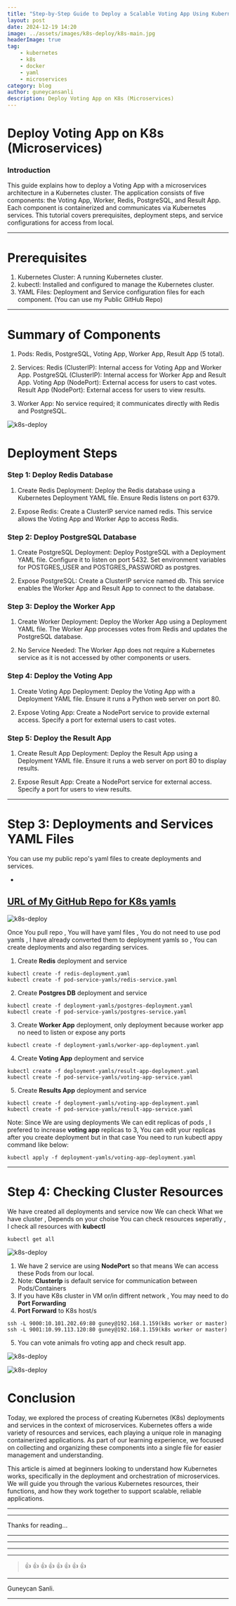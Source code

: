 ```yaml
---
title: "Step-by-Step Guide to Deploy a Scalable Voting App Using Kubernetes"
layout: post
date: 2024-12-19 14:20
image: ../assets/images/k8s-deploy/k8s-main.jpg
headerImage: true
tag:
    - kubernetes
    - k8s
    - docker
    - yaml
    - microservices
category: blog
author: guneycansanli
description: Deploy Voting App on K8s (Microservices)
---
```


# Deploy Voting App on K8s (Microservices)

### Introduction

This guide explains how to deploy a Voting App with a microservices architecture in a Kubernetes cluster. The application consists of five components: the Voting App, Worker, Redis, PostgreSQL, and Result App. Each component is containerized and communicates via Kubernetes services. This tutorial covers prerequisites, deployment steps, and service configurations for access from local.

* * *

# Prerequisites

1.  Kubernetes Cluster: A running Kubernetes cluster.
2.  kubectl: Installed and configured to manage the Kubernetes cluster.
3.  YAML Files: Deployment and Service configuration files for each component. (You can use my Public GitHub Repo)

* * *

# Summary of Components

1. Pods:
    Redis, PostgreSQL, Voting App, Worker App, Result App (5 total).

2. Services:
    Redis (ClusterIP): Internal access for Voting App and Worker App.
    PostgreSQL (ClusterIP): Internal access for Worker App and Result App.
    Voting App (NodePort): External access for users to cast votes.
    Result App (NodePort): External access for users to view results.

3. Worker App:
    No service required; it communicates directly with Redis and PostgreSQL.


![k8s-deploy][1]

# Deployment Steps

### Step 1: Deploy Redis Database

1. Create Redis Deployment:
    Deploy the Redis database using a Kubernetes Deployment YAML file.
    Ensure Redis listens on port 6379.

2. Expose Redis:
    Create a ClusterIP service named redis.
    This service allows the Voting App and Worker App to access Redis.

### Step 2: Deploy PostgreSQL Database

1. Create PostgreSQL Deployment:
    Deploy PostgreSQL with a Deployment YAML file.
    Configure it to listen on port 5432.
    Set environment variables for POSTGRES_USER and POSTGRES_PASSWORD as postgres.

2. Expose PostgreSQL:
    Create a ClusterIP service named db.
    This service enables the Worker App and Result App to connect to the database.

### Step 3: Deploy the Worker App

1. Create Worker Deployment:
    Deploy the Worker App using a Deployment YAML file.
    The Worker App processes votes from Redis and updates the PostgreSQL database.

2. No Service Needed:
    The Worker App does not require a Kubernetes service as it is not accessed by other components or users.

### Step 4: Deploy the Voting App

1. Create Voting App Deployment:
    Deploy the Voting App with a Deployment YAML file.
    Ensure it runs a Python web server on port 80.

2. Expose Voting App:
    Create a NodePort service to provide external access.
    Specify a port for external users to cast votes.

### Step 5: Deploy the Result App

1. Create Result App Deployment:
    Deploy the Result App using a Deployment YAML file.
    Ensure it runs a web server on port 80 to display results.

2. Expose Result App:
    Create a NodePort service for external access.
    Specify a port for users to view results.


* * *

# Step 3: Deployments and Services YAML Files 

You can use my public repo's yaml files to create deployments and services.

-
[URL of My GitHub Repo for K8s yamls](https://github.com/guneycansanli/k8s-training)
-

![k8s-deploy][2]


Once You pull repo , You will have yaml files , You do not need to use pod yamls , I have already converted them to deployment yamls so , You can create deployments and also regarding services. 

1. Create **Redis** deployment and service 
```
kubectl create -f redis-deployment.yaml
kubectl create -f pod-service-yamls/redis-service.yaml
```

2. Create **Postgres DB** deployment and service 
```
kubectl create -f deployment-yamls/postgres-deployment.yaml 
kubectl create -f pod-service-yamls/postgres-service.yaml
```

3. Create **Worker App** deployment, only deployment because worker app no need to listen or expose any ports
```
kubectl create -f deployment-yamls/worker-app-deployment.yaml
```

4. Create **Voting App** deployment and service 
```
kubectl create -f deployment-yamls/result-app-deployment.yaml  
kubectl create -f pod-service-yamls/voting-app-service.yaml
```

5. Create **Results App** deployment and service 
```
kubectl create -f deployment-yamls/voting-app-deployment.yaml  
kubectl create -f pod-service-yamls/result-app-service.yaml 
```


Note: Since We are using deployments We can edit replicas of pods , I prefered to increase **voting app** replicas to 3, You can edit your replicas after you create deployment but in that case You need to run kubectl appy command like below:
```
kubectl apply -f deployment-yamls/voting-app-deployment.yaml 
```

* * *

# Step 4: Checking Cluster Resources

We have created all deployments and service now We can check What we have cluster , Depends on your choise You can check resources seperatly , I check all resources with **kubectl**
```
kubectl get all
```

![k8s-deploy][3]

1. We have 2 service are using **NodePort** so that means We can access these Pods from our local.
2. Note: **ClusterIp** is default service for communication between Pods/Containers
3. If you have K8s cluster in VM or/in diffrent network , You may need to do **Port Forwarding**
4. **Port Forward** to K8s host/s
```
ssh -L 9000:10.101.202.69:80 guney@192.168.1.159(k8s worker or master) 
ssh -L 9001:10.99.113.120:80 guney@192.168.1.159(k8s worker or master) 
```

5. You can vote animals fro voting app and check result app. 

![k8s-deploy][4]

![k8s-deploy][5]

# Conclusion

Today, we explored the process of creating Kubernetes (K8s) deployments and services in the context of microservices. Kubernetes offers a wide variety of resources and services, each playing a unique role in managing containerized applications. As part of our learning experience, we focused on collecting and organizing these components into a single file for easier management and understanding.

This article is aimed at beginners looking to understand how Kubernetes works, specifically in the deployment and orchestration of microservices. We will guide you through the various Kubernetes resources, their functions, and how they work together to support scalable, reliable applications. 

* * *

---

Thanks for reading...

---

---

---

---

> :+1: :+1: :+1: :+1: :+1: :+1: :+1: :+1:

---

Guneycan Sanli.

---

[1]: ../assets/images/k8s-deploy/k8s-deploy-1.jpg
[2]: ../assets/images/k8s-deploy/k8s-deploy-2.jpg
[3]: ../assets/images/k8s-deploy/k8s-deploy-3.jpg
[4]: ../assets/images/k8s-deploy/k8s-deploy-4.jpg
[5]: ../assets/images/k8s-deploy/k8s-deploy-5.jpg


